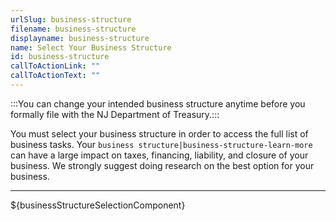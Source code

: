 ```yaml
---
urlSlug: business-structure
filename: business-structure
displayname: business-structure
name: Select Your Business Structure
id: business-structure
callToActionLink: ""
callToActionText: ""
---
```

:::You can change your intended business structure anytime before you formally file with the NJ Department of Treasury.:::

You must select your business structure in order to access the full list of business tasks. Your `business structure|business-structure-learn-more` can have a large impact on taxes, financing, liability, and closure of your business. We strongly suggest doing research on the best option for your business.

---

${businessStructureSelectionComponent}
